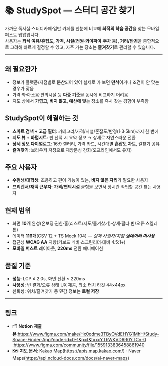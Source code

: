# 📚 StudySpot — 스터디 공간 찾기
가까운 독서실·스터디카페·일반 카페를 한눈에 비교해 **최적의 학습 공간**을 찾는 모바일 퍼스트 웹앱입니다.  
사용자는 **좌석 여유/혼잡도, 가격, 시설(전원·와이파이·주차 등), 거리/반경**을 종합적으로 고려해 빠르게 결정할 수 있고, 자주 가는 장소는 **즐겨찾기**로 관리할 수 있습니다.

---

## 왜 필요한가
- 정보가 플랫폼/지점별로 **분산**되어 있어 실제로 가 보면 **만석**이거나 조건이 안 맞는 경우가 잦음
- 가격·좌석·소음·편의시설 등 **다중 기준**을 동시에 비교하기 어려움
- 지도 상에서 **가깝고, 비지 않고, 예산에 맞는** 장소를 즉시 찾는 경험이 부족함

## StudySpot이 해결하는 것
- **스마트 검색 + 고급 필터**: 카테고리/가격/시설/혼잡도/반경(1·3·5km)까지 한 번에
- **지도 뷰 + 바텀시트**: 핀 선택 시 요약 정보 → 상세로 자연스러운 전환
- **상세 정보 다이얼로그**: 16:9 갤러리, 가격 카드, 시간대별 **혼잡도 차트**, 길찾기·공유
- **즐겨찾기**: 브라우저 저장으로 재방문성 강화(오프라인에서도 유지)

## 주요 사용자
- **수험생/대학생**: 조용하고 편이 기능이 있는, **비지 않은 자리**가 필요한 사용자
- **프리랜서/재택 근무자**: **가격/편의시설** 균형을 보면서 장시간 작업할 공간 찾는 사용자

## 현재 범위
- 화면 **10개** 완성(온보딩·권한·홈(리스트/지도/즐겨찾기)·상세·필터·빈/오류·스켈레톤)
- 데이터 **116개**(CSV 12 + TS Mock 104) — *실제 사업자/지점 **실데이터 미사용***
- 접근성 **WCAG AA** 지향(키보드 네비·스크린리더·대비 4.5:1+)
- **모바일 퍼스트** 레이아웃, **220ms** 전환 애니메이션

## 품질 기준
- **성능**: LCP ≤ 2.0s, 화면 전환 ≤ 220ms
- **사용성**: 빈 결과/오류 상태 UX 제공, 최소 터치 타깃 44×44px
- **신뢰성**: 위치/즐겨찾기 등 민감 정보는 **로컬 저장**

---

## 링크
- 🗂 **Notion 제출본**:https://www.figma.com/make/Hx0qdme3TByOVdEHYG1MhH/Study-Space-Finder-App?node-id=0-1&p=f&t=xcYThWKVD6R0YTCn-0
                      :https://www.figma.com/community/file/1559133836458861940
- 🗺 **지도 문서**: Kakao Map(https://apis.map.kakao.com/) · Naver Maps(https://api.ncloud-docs.com/docs/ai-naver-maps)
